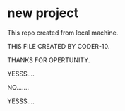 # new project

This repo created from local machine.

THIS FILE CREATED BY CODER-10.

THANKS FOR OPERTUNITY.

YESSS....

NO.......

YESSS....

